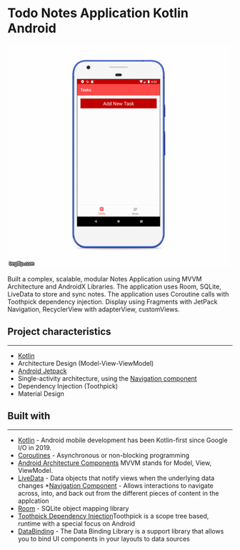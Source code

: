 # Todo Notes Application Kotlin Android

![](3uzqv2.gif)



Built a complex, scalable, modular Notes Application using MVVM Architecture and AndroidX Libraries. The application uses Room, SQLite, LiveData to store and sync notes. The application uses Coroutine calls with Toothpick dependency injection. Display using Fragments with JetPack Navigation, RecyclerView with adapterView, customViews.


## Project characteristics 
-------
* [Kotlin](https://kotlinlang.org/)
* Architecture Design (Model-View-ViewModel)
* [Android Jetpack](https://developer.android.com/jetpack)
* Single-activity architecture, using the [Navigation component](https://developer.android.com/guide/navigation/navigation-getting-started)
* Dependency Injection (Toothpick)
* Material Design 



## Built with
-------
* [Kotlin](https://kotlinlang.org/) - Android mobile development has been Kotlin-first since Google I/O in 2019.
* [Coroutines](https://kotlinlang.org/docs/reference/coroutines-overview.html) - Asynchronous or non-blocking programming
* [Android Architecture Components](https://developer.android.com/topic/libraries/architecture) MVVM stands for Model, View, ViewModel.
* [LiveData](https://developer.android.com/topic/libraries/architecture/livedata) - Data objects that notify views when the underlying data changes
*[Navigation Component](https://developer.android.com/guide/navigation) - Allows interactions to navigate across, into, and back out from the different pieces of content in the applcation
 * [Room](https://developer.android.com/topic/libraries/architecture/room) - SQLite object mapping library
 * [Toothpick Dependency Injection](https://academy.realm.io/posts/droidcon-boston-daniel-molinero-toothpick-dependency-injection-android/)Toothpick is a scope tree based, runtime with a special focus on Android 
* [DataBinding](https://developer.android.com/topic/libraries/data-binding) - The Data Binding Library is a support library that allows you to bind UI components in your layouts to data sources

 
 

 




